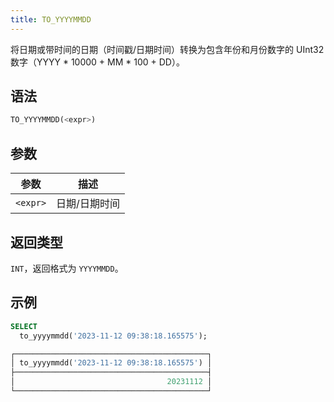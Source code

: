 ```yaml
---
title: TO_YYYYMMDD
---
```


将日期或带时间的日期（时间戳/日期时间）转换为包含年份和月份数字的 UInt32 数字（YYYY * 10000 + MM * 100 + DD）。
## 语法

```sql
TO_YYYYMMDD(<expr>)
```

## 参数

| 参数      | 描述           |
|-----------|----------------|
| `<expr>`  | 日期/日期时间  |

## 返回类型

`INT`，返回格式为 `YYYYMMDD`。

## 示例

```sql
SELECT
  to_yyyymmdd('2023-11-12 09:38:18.165575');

┌───────────────────────────────────────────┐
│ to_yyyymmdd('2023-11-12 09:38:18.165575') │
├───────────────────────────────────────────┤
│                                  20231112 │
└───────────────────────────────────────────┘
```